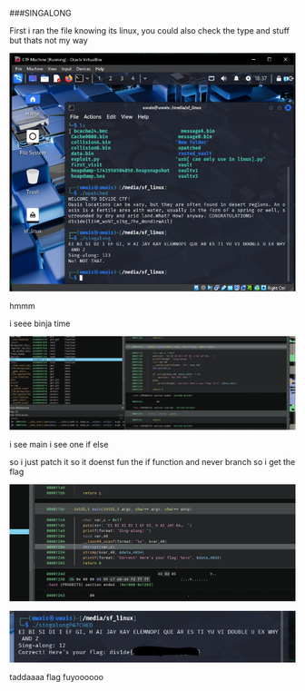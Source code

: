 ###SINGALONG


First i ran the file knowing its linux, you could also check the type and stuff but thats not my way


![alt text](image.png)


hmmm

i seee binja time


![alt text](image-1.png)


i see main i see one if else 


so i just patch it so it doenst fun the if function and never branch so i get the flag


![alt text](image-2.png)


![alt text](image-3.png)



taddaaaa flag fuyoooooo